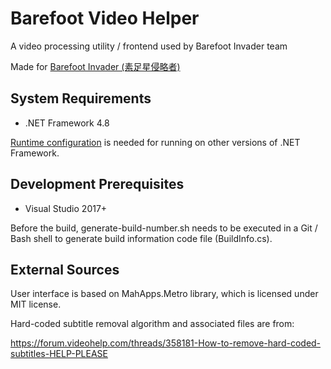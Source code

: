 # Barefoot Video Helper
A video processing utility / frontend used by Barefoot Invader team

Made for [Barefoot Invader (素足星侵略者)](https://space.bilibili.com/259213)

## System Requirements
* .NET Framework 4.8

[Runtime configuration](https://docs.microsoft.com/en-us/dotnet/framework/migration-guide/how-to-configure-an-app-to-support-net-framework-4-or-4-5) is needed for running on other versions of .NET Framework.

## Development Prerequisites
* Visual Studio 2017+

Before the build, generate-build-number.sh needs to be executed in a Git / Bash shell to generate build information code file (BuildInfo.cs).

## External Sources
User interface is based on MahApps.Metro library, which is licensed under MIT license.

Hard-coded subtitle removal algorithm and associated files are from:

https://forum.videohelp.com/threads/358181-How-to-remove-hard-coded-subtitles-HELP-PLEASE
